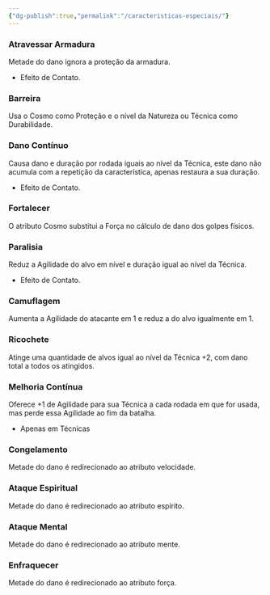 ```yaml
---
{"dg-publish":true,"permalink":"/caracteristicas-especiais/"}
---
```


### Atravessar Armadura

Metade do dano ignora a proteção da armadura.

* Efeito de Contato.

### Barreira

Usa o Cosmo como Proteção e o nível da Natureza ou Técnica como Durabilidade.


### Dano Contínuo

Causa dano e duração por rodada iguais ao nível da Técnica, este dano não acumula com a repetição da característica, apenas restaura a sua duração.

* Efeito de Contato.

### Fortalecer

O atributo Cosmo substitui a Força no cálculo de dano dos golpes físicos.


### Paralisia

Reduz a Agilidade do alvo em nível e duração igual ao nível da Técnica.

* Efeito de Contato.

### Camuflagem

Aumenta a Agilidade do atacante em 1 e reduz a do alvo igualmente em 1.


### Ricochete

Atinge uma quantidade de alvos igual ao nível da Técnica +2, com dano total a todos os atingidos.


### Melhoria Contínua

Oferece +1 de Agilidade para sua Técnica a cada rodada em que for usada, mas perde essa Agilidade ao fim da batalha.

* Apenas em Técnicas


### Congelamento

Metade do dano é redirecionado ao atributo velocidade.


### Ataque Espiritual

Metade do dano é redirecionado ao atributo espírito.


### Ataque Mental

Metade do dano é redirecionado ao atributo mente.

  
### Enfraquecer

Metade do dano é redirecionado ao atributo força.


<script src="https://giscus.app/client.js"
        data-repo="Pl1z3r/suvantagi-wiki"
        data-repo-id="R_kgDONYZixw"
        data-category="Wiki Comments"
        data-category-id="DIC_kwDONYZix84Ck34K"
        data-mapping="pathname"
        data-strict="1"
        data-reactions-enabled="1"
        data-emit-metadata="0"
        data-input-position="top"
        data-theme="preferred_color_scheme"
        data-lang="pt"
        data-loading="lazy"
        crossorigin="anonymous"
        async>
</script>